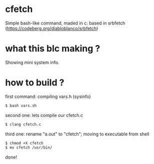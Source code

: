 # cfetch
Simple bash-like command, maded in c: based in srbfetch (https://codeberg.org/diabloblanco/srbfetch)

# what this blc making ?
Showing mini system info.

# how to build ?
first command: compiling vars.h (sysinfo)
```bash
$ bash vars.sh
```

second one: lets compile our cfetch.c
```bash
$ clang cfetch.c
```

third one: rename "a.out" to "cfetch"; moving to executable from shell
```bash
$ chmod +X cfetch
$ mv cfetch /usr/bin/
```

done!

